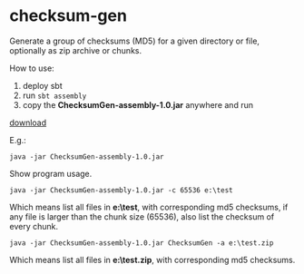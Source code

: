 checksum-gen
============
Generate a group of checksums (MD5) for a given directory or file, optionally as zip archive or chunks.

How to use:

1. deploy sbt
2. run `sbt assembly`
3. copy the **ChecksumGen-assembly-1.0.jar** anywhere and run

[download](https://dl.dropboxusercontent.com/u/70916622/ChecksumGen-assembly-1.0.jar)

E.g.:

`java -jar ChecksumGen-assembly-1.0.jar`

Show program usage.

`java -jar ChecksumGen-assembly-1.0.jar -c 65536 e:\test`

Which means list all files in **e:\test**, with corresponding md5 checksums, if any file is larger than the chunk size (65536), also list the checksum of every chunk.

`java -jar ChecksumGen-assembly-1.0.jar ChecksumGen -a e:\test.zip`

Which means list all files in **e:\test.zip**, with corresponding md5 checksums.

